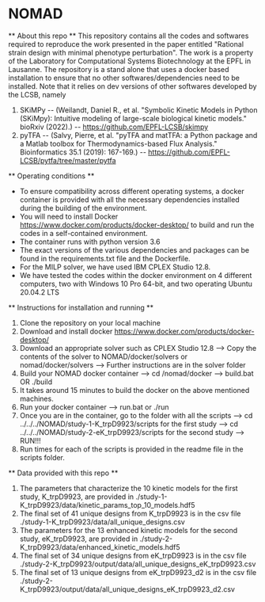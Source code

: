 # NOMAD
** About this repo **
This repository contains all the codes and softwares required to reproduce the work presented in the paper entitled
"Rational strain design with minimal phenotype perturbation".
The work is a property of the Laboratory for Computational Systems Biotechnology at the EPFL in Lausanne.
The repository is a stand alone that uses a docker based installation to ensure that no other softwares/dependencies need to be installed.
Note that it relies on dev versions of other softwares developed by the LCSB, namely

1. SKiMPy 
-- (Weilandt, Daniel R., et al. "Symbolic Kinetic Models in Python (SKiMpy): Intuitive modeling of large-scale biological kinetic models." bioRxiv (2022).)
-- https://github.com/EPFL-LCSB/skimpy
2. pyTFA
-- (Salvy, Pierre, et al. "pyTFA and matTFA: a Python package and a Matlab toolbox for Thermodynamics-based Flux Analysis." Bioinformatics 35.1 (2019): 167-169.)
-- https://github.com/EPFL-LCSB/pytfa/tree/master/pytfa

** Operating conditions **
- To ensure compatibility across different operating systems, a docker container is provided with all the necessary dependencies installed 
during the building of the environment.
- You will need to install Docker https://www.docker.com/products/docker-desktop/ to build and run the codes in a self-contained environment.
- The container runs with python version 3.6
- The exact versions of the various dependencies and packages can be found in the requirements.txt file and the Dockerfile.
- For the MILP solver, we have used IBM CPLEX Studio 12.8.
- We have tested the codes within the docker environment on 4 different computers, two with Windows 10 Pro 64-bit,
 and two operating Ubuntu 20.04.2 LTS 

** Instructions for installation and running ** 
1. Clone the repository on your local machine
2. Download and install docker https://www.docker.com/products/docker-desktop/
3. Download an appropriate solver such as CPLEX Studio 12.8
--> Copy the contents of the solver to NOMAD/docker/solvers or nomad/docker/solvers
--> Further instructions are in the solver folder
4. Build your NOMAD docker container
--> cd <base-directory>/nomad/docker
--> build.bat OR ./build
5. It takes around 15 minutes to build the docker on the above mentioned machines.  
6. Run your docker container
--> run.bat or ./run
7. Once you are in the container, go to the folder with all the scripts
--> cd ../../../NOMAD/study-1-K_trpD9923/scripts for the first study
--> cd ../../../NOMAD/study-2-eK_trpD9923/scripts for the second study
--> RUN!!!   
8. Run times for each of the scripts is provided in the readme file in the scripts folder. 

** Data provided with this repo **
1. The parameters that characterize the 10 kinetic models for the first study, K_trpD9923, are provided in ./study-1-K_trpD9923/data/kinetic_params_top_10_models.hdf5
2. The final set of 41 unique designs from K_trpD9923 is in the csv file ./study-1-K_trpD9923/data/all_unique_designs.csv
3. The parameters for the 13 enhanced kinetic models for the second study, eK_trpD9923, are provided in ./study-2-K_trpD9923/data/enhanced_kinetic_models.hdf5
4. The final set of 34 unique designs from eK_trpD9923 is in the csv file ./study-2-K_trpD9923/output/data/all_unique_designs_eK_trpD9923.csv
5. The final set of 13 unique designs from eK_trpD9923_d2 is in the csv file ./study-2-K_trpD9923/output/data/all_unique_designs_eK_trpD9923_d2.csv

